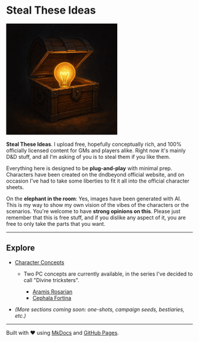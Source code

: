 # Steal These Ideas

<img src="assets/sti.png" alt="STI" width="300">

**Steal These Ideas**. I upload free, hopefully conceptually rich, and 100% officially licensed content for GMs and players alike. Right now it's mainly D&D stuff, and all I'm asking of you is to steal them if you like them.

Everything here is designed to be **plug-and-play** with minimal prep. Characters have been created on the dndbeyond official website, and on occasion I've had to take some liberties to fit it all into the official character sheets. 

On the **elephant in the room**: Yes, images have been generated with AI. This is my way to show my own vision of the vibes of the characters or the scenarios. You're welcome to have **strong opinions on this**. Please just remember that this is free stuff, and if you dislike any aspect of it, you are free to only take the parts that you want. 

---

## Explore

* [Character Concepts](character-concepts/)

  * Two PC concepts are currently available, in the series I've decided to call "Divine tricksters".

    * [Aramis Rosarian](character_concepts/aramis-rosarian)
    * [Cephala Fortina](character_concepts/cephala-fortina)
* *(More sections coming soon: one-shots, campaign seeds, bestiaries, etc.)*

---

Built with ❤️ using [MkDocs](https://www.mkdocs.org) and [GitHub Pages](https://pages.github.com/).
